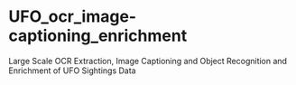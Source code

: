 # UFO_ocr_image-captioning_enrichment
Large Scale OCR Extraction, Image Captioning and Object Recognition and Enrichment of UFO Sightings Data
